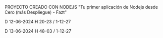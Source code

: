 PROYECTO CREADO CON NODEJS "Tu primer aplicación de Nodejs desde Cero (más Despliegue) - Fazt"

D 12-06-2024 H 20-23 / 1-12-27

D 13-06-2024 H 48-03 / 1-12-27
